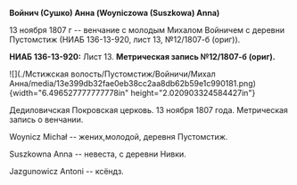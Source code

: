 **Войнич (Сушко) Анна (Woyniczowa (Suszkowa) Anna)**

13 ноября 1807 г -- венчание с молодым Михалом Войничем с деревни
Пустомстиж (НИАБ 136-13-920, лист 13, №12/1807-б (ориг)).

**НИАБ 136-13-920:** Лист 13. **Метрическая запись №12/1807-б (ориг).**

![](./Мстижская волость/Пустомстиж/Войничи/Михал Анна/media/13e399db32fae0eb38cc2aa8db62b59e1c990181.png){width="6.496527777777778in"
height="2.020903324584427in"}

Дедиловичская Покровская церковь. 13 ноября 1807 года. Метрическая
запись о венчании.

Woynicz Michał -- жених,молодой, деревня Пустомстиж.

Suszkowna Anna -- невеста, с деревни Нивки.

Jazgunowicz Antoni -- ксёндз.
